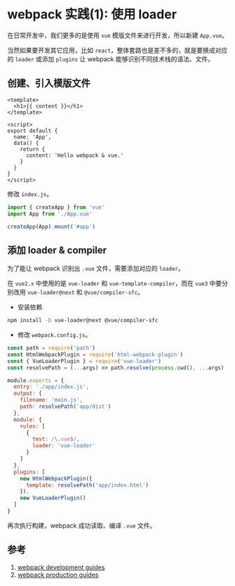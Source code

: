 # webpack 实践(1): 使用 loader

在日常开发中，我们更多的是使用 `vue` 模版文件来进行开发，所以新建 `App.vue`。

当然如果要开发其它应用，比如 `react`，整体套路也是差不多的，就是要换成对应的 `loader` 或添加 `plugins` 让 webpack 能够识别不同技术栈的语法、文件。

## 创建、引入模版文件

```vue
<template>
  <h1>{{ content }}</h1>
</template>

<script>
export default {
  name: 'App',
  data() {
    return {
      content: 'Hello webpack & vue.'
    }
  }
}
</script>
```

修改 `index.js`。

```js
import { createApp } from 'vue'
import App from './App.vue'

createApp(App).mount('#app')
```

## 添加 loader & compiler

为了能让 webpack 识别出 `.vue` 文件，需要添加对应的 `loader`。

在 `vue2.x` 中使用的是 `vue-loader` 和 `vue-template-compiler`，而在 `vue3` 中要分别改用 `vue-loader@next` 和 `@vue/compiler-sfc`。

- 安装依赖

```sh
npm install -D vue-loader@next @vue/compiler-sfc
```

- 修改 `webpack.config.js`。

```js
const path = require('path')
const HtmlWebpackPlugin = require('html-webpack-plugin')
const { VueLoaderPlugin } = require('vue-loader')
const resolvePath = (...args) => path.resolve(process.cwd(), ...args)

module.exports = {
  entry: './app/index.js',
  output: {
    filename: 'main.js',
    path: resolvePath('app/dist')
  },
  module: {
    rules: [
      {
        test: /\.vue$/,
        loader: 'vue-loader'
      }
    ]
  },
  plugins: [
    new HtmlWebpackPlugin({
      template: resolvePath('app/index.html')
    }),
    new VueLoaderPlugin()
  ]
}
```

再次执行构建，webpack 成功读取、编译 `.vue` 文件。

## 参考

1. [webpack development guides](https://webpack.js.org/guides/development/)
2. [webpack production guides](https://webpack.js.org/guides/production/)
